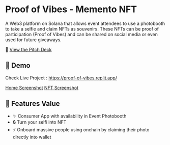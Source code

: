 # Proof of Vibes - Memento NFT

A Web3 platform on Solana that allows event attendees to use a photobooth to take a selfie and claim NFTs as souvenirs. These NFTs can be proof of participation (Proof of Vibes) and can be shared on social media or even used for future giveaways.

🚀 [View the Pitch Deck](https://drive.google.com/file/d/1I68xMx4YUda_yAQfetL_w-5bDw591zQV/view)


## 📸 Demo

Check Live Project : https://proof-of-vibes.replit.app/

[Home Screenshot]((https://github.com/badaiwinata/Proof-of-Vibes/blob/9820aace212d5824d995eb4e8937f0334b084eb5/attached_assets/home%20-%20pov.png))
[NFT Screenshot]((https://github.com/badaiwinata/Proof-of-Vibes/blob/787d04033a340fd96c4c3dddc3a1e142364541b4/attached_assets/nft%20detail%20-%20pov.png))


## 🚀 Features Value

- ✨ Consumer App with availability in Event Photobooth
- 🔒 Turn your selfi into NFT
- ⚡ Onboard massive people using onchain by claiming their photo directly into wallet 


